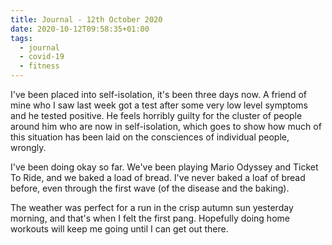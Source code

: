 ```yaml
---
title: Journal - 12th October 2020
date: 2020-10-12T09:58:35+01:00
tags:
  - journal
  - covid-19
  - fitness
---
```


I've been placed into self-isolation, it's been three days now. A friend of mine who I saw last week got a test after some very low level symptoms and he tested positive. He feels horribly guilty for the cluster of people around him who are now in self-isolation, which goes to show how much of this situation has been laid on the consciences of individual people, wrongly.

I've been doing okay so far. We've been playing Mario Odyssey and Ticket To Ride, and we baked a load of bread. I've never baked a loaf of bread before, even through the first wave (of the disease and the baking).

The weather was perfect for a run in the crisp autumn sun yesterday morning, and that's when I felt the first pang. Hopefully doing home workouts will keep me going until I can get out there.
